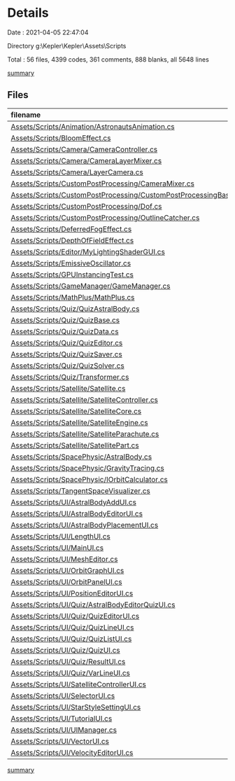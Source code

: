 # Details

Date : 2021-04-05 22:47:04

Directory g:\Kepler\Kepler\Assets\Scripts

Total : 56 files,  4399 codes, 361 comments, 888 blanks, all 5648 lines

[summary](results.md)

## Files
| filename | language | code | comment | blank | total |
| :--- | :--- | ---: | ---: | ---: | ---: |
| [Assets/Scripts/Animation/AstronautsAnimation.cs](/Assets/Scripts/Animation/AstronautsAnimation.cs) | C# | 81 | 1 | 14 | 96 |
| [Assets/Scripts/BloomEffect.cs](/Assets/Scripts/BloomEffect.cs) | C# | 71 | 0 | 17 | 88 |
| [Assets/Scripts/Camera/CameraController.cs](/Assets/Scripts/Camera/CameraController.cs) | C# | 78 | 1 | 21 | 100 |
| [Assets/Scripts/Camera/CameraLayerMixer.cs](/Assets/Scripts/Camera/CameraLayerMixer.cs) | C# | 82 | 3 | 15 | 100 |
| [Assets/Scripts/Camera/LayerCamera.cs](/Assets/Scripts/Camera/LayerCamera.cs) | C# | 28 | 0 | 7 | 35 |
| [Assets/Scripts/CustomPostProcessing/CameraMixer.cs](/Assets/Scripts/CustomPostProcessing/CameraMixer.cs) | C# | 49 | 7 | 10 | 66 |
| [Assets/Scripts/CustomPostProcessing/CustomPostProcessingBase.cs](/Assets/Scripts/CustomPostProcessing/CustomPostProcessingBase.cs) | C# | 24 | 4 | 5 | 33 |
| [Assets/Scripts/CustomPostProcessing/Dof.cs](/Assets/Scripts/CustomPostProcessing/Dof.cs) | C# | 160 | 61 | 46 | 267 |
| [Assets/Scripts/CustomPostProcessing/OutlineCatcher.cs](/Assets/Scripts/CustomPostProcessing/OutlineCatcher.cs) | C# | 73 | 1 | 21 | 95 |
| [Assets/Scripts/DeferredFogEffect.cs](/Assets/Scripts/DeferredFogEffect.cs) | C# | 35 | 0 | 9 | 44 |
| [Assets/Scripts/DepthOfFieldEffect.cs](/Assets/Scripts/DepthOfFieldEffect.cs) | C# | 47 | 1 | 14 | 62 |
| [Assets/Scripts/Editor/MyLightingShaderGUI.cs](/Assets/Scripts/Editor/MyLightingShaderGUI.cs) | C# | 359 | 0 | 42 | 401 |
| [Assets/Scripts/EmissiveOscillator.cs](/Assets/Scripts/EmissiveOscillator.cs) | C# | 17 | 1 | 4 | 22 |
| [Assets/Scripts/GPUInstancingTest.cs](/Assets/Scripts/GPUInstancingTest.cs) | C# | 29 | 0 | 7 | 36 |
| [Assets/Scripts/GameManager/GameManager.cs](/Assets/Scripts/GameManager/GameManager.cs) | C# | 29 | 0 | 7 | 36 |
| [Assets/Scripts/MathPlus/MathPlus.cs](/Assets/Scripts/MathPlus/MathPlus.cs) | C# | 270 | 40 | 36 | 346 |
| [Assets/Scripts/Quiz/QuizAstralBody.cs](/Assets/Scripts/Quiz/QuizAstralBody.cs) | C# | 183 | 7 | 34 | 224 |
| [Assets/Scripts/Quiz/QuizBase.cs](/Assets/Scripts/Quiz/QuizBase.cs) | C# | 125 | 14 | 35 | 174 |
| [Assets/Scripts/Quiz/QuizData.cs](/Assets/Scripts/Quiz/QuizData.cs) | C# | 112 | 12 | 17 | 141 |
| [Assets/Scripts/Quiz/QuizEditor.cs](/Assets/Scripts/Quiz/QuizEditor.cs) | C# | 43 | 3 | 12 | 58 |
| [Assets/Scripts/Quiz/QuizSaver.cs](/Assets/Scripts/Quiz/QuizSaver.cs) | C# | 189 | 26 | 37 | 252 |
| [Assets/Scripts/Quiz/QuizSolver.cs](/Assets/Scripts/Quiz/QuizSolver.cs) | C# | 115 | 0 | 22 | 137 |
| [Assets/Scripts/Quiz/Transformer.cs](/Assets/Scripts/Quiz/Transformer.cs) | C# | 17 | 0 | 5 | 22 |
| [Assets/Scripts/Satellite/Satellite.cs](/Assets/Scripts/Satellite/Satellite.cs) | C# | 28 | 0 | 6 | 34 |
| [Assets/Scripts/Satellite/SatelliteController.cs](/Assets/Scripts/Satellite/SatelliteController.cs) | C# | 76 | 9 | 18 | 103 |
| [Assets/Scripts/Satellite/SatelliteCore.cs](/Assets/Scripts/Satellite/SatelliteCore.cs) | C# | 16 | 0 | 3 | 19 |
| [Assets/Scripts/Satellite/SatelliteEngine.cs](/Assets/Scripts/Satellite/SatelliteEngine.cs) | C# | 18 | 0 | 3 | 21 |
| [Assets/Scripts/Satellite/SatelliteParachute.cs](/Assets/Scripts/Satellite/SatelliteParachute.cs) | C# | 10 | 0 | 0 | 10 |
| [Assets/Scripts/Satellite/SatellitePart.cs](/Assets/Scripts/Satellite/SatellitePart.cs) | C# | 60 | 2 | 12 | 74 |
| [Assets/Scripts/SpacePhysic/AstralBody.cs](/Assets/Scripts/SpacePhysic/AstralBody.cs) | C# | 217 | 19 | 64 | 300 |
| [Assets/Scripts/SpacePhysic/GravityTracing.cs](/Assets/Scripts/SpacePhysic/GravityTracing.cs) | C# | 242 | 55 | 64 | 361 |
| [Assets/Scripts/SpacePhysic/IOrbitCalculator.cs](/Assets/Scripts/SpacePhysic/IOrbitCalculator.cs) | C# | 20 | 0 | 3 | 23 |
| [Assets/Scripts/TangentSpaceVisualizer.cs](/Assets/Scripts/TangentSpaceVisualizer.cs) | C# | 39 | 0 | 5 | 44 |
| [Assets/Scripts/UI/AstralBodyAddUI.cs](/Assets/Scripts/UI/AstralBodyAddUI.cs) | C# | 44 | 2 | 8 | 54 |
| [Assets/Scripts/UI/AstralBodyEditorUI.cs](/Assets/Scripts/UI/AstralBodyEditorUI.cs) | C# | 108 | 17 | 27 | 152 |
| [Assets/Scripts/UI/AstralBodyPlacementUI.cs](/Assets/Scripts/UI/AstralBodyPlacementUI.cs) | C# | 73 | 2 | 10 | 85 |
| [Assets/Scripts/UI/LengthUI.cs](/Assets/Scripts/UI/LengthUI.cs) | C# | 60 | 2 | 10 | 72 |
| [Assets/Scripts/UI/MainUI.cs](/Assets/Scripts/UI/MainUI.cs) | C# | 11 | 0 | 2 | 13 |
| [Assets/Scripts/UI/MeshEditor.cs](/Assets/Scripts/UI/MeshEditor.cs) | C# | 15 | 0 | 4 | 19 |
| [Assets/Scripts/UI/OrbitGraphUI.cs](/Assets/Scripts/UI/OrbitGraphUI.cs) | C# | 174 | 43 | 36 | 253 |
| [Assets/Scripts/UI/OrbitPanelUI.cs](/Assets/Scripts/UI/OrbitPanelUI.cs) | C# | 80 | 2 | 17 | 99 |
| [Assets/Scripts/UI/PositionEditorUI.cs](/Assets/Scripts/UI/PositionEditorUI.cs) | C# | 52 | 0 | 15 | 67 |
| [Assets/Scripts/UI/Quiz/AstralBodyEditorQuizUI.cs](/Assets/Scripts/UI/Quiz/AstralBodyEditorQuizUI.cs) | C# | 35 | 3 | 13 | 51 |
| [Assets/Scripts/UI/Quiz/QuizEditorUI.cs](/Assets/Scripts/UI/Quiz/QuizEditorUI.cs) | C# | 60 | 0 | 12 | 72 |
| [Assets/Scripts/UI/Quiz/QuizLineUI.cs](/Assets/Scripts/UI/Quiz/QuizLineUI.cs) | C# | 44 | 0 | 10 | 54 |
| [Assets/Scripts/UI/Quiz/QuizListUI.cs](/Assets/Scripts/UI/Quiz/QuizListUI.cs) | C# | 37 | 0 | 3 | 40 |
| [Assets/Scripts/UI/Quiz/QuizUI.cs](/Assets/Scripts/UI/Quiz/QuizUI.cs) | C# | 97 | 1 | 13 | 111 |
| [Assets/Scripts/UI/Quiz/ResultUI.cs](/Assets/Scripts/UI/Quiz/ResultUI.cs) | C# | 45 | 1 | 9 | 55 |
| [Assets/Scripts/UI/Quiz/VarLineUI.cs](/Assets/Scripts/UI/Quiz/VarLineUI.cs) | C# | 215 | 2 | 22 | 239 |
| [Assets/Scripts/UI/SatelliteControllerUI.cs](/Assets/Scripts/UI/SatelliteControllerUI.cs) | C# | 41 | 0 | 14 | 55 |
| [Assets/Scripts/UI/SelectorUI.cs](/Assets/Scripts/UI/SelectorUI.cs) | C# | 78 | 12 | 10 | 100 |
| [Assets/Scripts/UI/StarStyleSettingUI.cs](/Assets/Scripts/UI/StarStyleSettingUI.cs) | C# | 17 | 0 | 4 | 21 |
| [Assets/Scripts/UI/TutorialUI.cs](/Assets/Scripts/UI/TutorialUI.cs) | C# | 35 | 0 | 7 | 42 |
| [Assets/Scripts/UI/UIManager.cs](/Assets/Scripts/UI/UIManager.cs) | C# | 7 | 0 | 1 | 8 |
| [Assets/Scripts/UI/VectorUI.cs](/Assets/Scripts/UI/VectorUI.cs) | C# | 69 | 3 | 13 | 85 |
| [Assets/Scripts/UI/VelocityEditorUI.cs](/Assets/Scripts/UI/VelocityEditorUI.cs) | C# | 60 | 4 | 13 | 77 |

[summary](results.md)